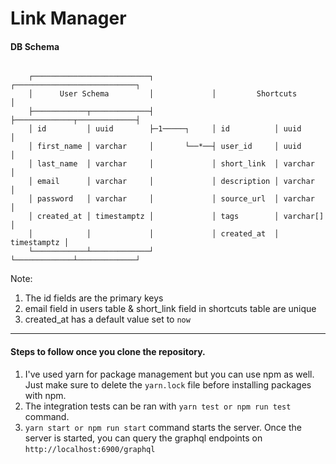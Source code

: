 # Link Manager

#### DB Schema

```

    ┌──────────────────────────┐             ┌───────────────────────────┐
    │      User Schema         │             │         Shortcuts         │
    ├────────────┬─────────────┤             ├─────────────┬─────────────┤
    │ id         │ uuid        ├─1─────┐     │ id          │ uuid        │
    │ first_name │ varchar     │       └──*──┤ user_id     │ uuid        │
    │ last_name  │ varchar     │             │ short_link  │ varchar     │
    │ email      │ varchar     │             │ description │ varchar     │
    │ password   │ varchar     │             │ source_url  │ varchar     │
    │ created_at │ timestamptz │             │ tags        │ varchar[]   │
    │            │             │             │ created_at  │ timestamptz │
    └────────────┴─────────────┘             └─────────────┴─────────────┘

```

Note:

1. The id fields are the primary keys
2. email field in users table & short_link field in shortcuts table are unique
3. created_at has a default value set to `now`

---

#### Steps to follow once you clone the repository.
1. I've used yarn for package management but you can use npm as well. Just make sure to delete the
`yarn.lock` file before installing packages with npm.
2. The integration tests can be ran with `yarn test or npm run test` command.
3. `yarn start or npm run start` command starts the server. Once the server is started, you can query the graphql endpoints on `http://localhost:6900/graphql`
